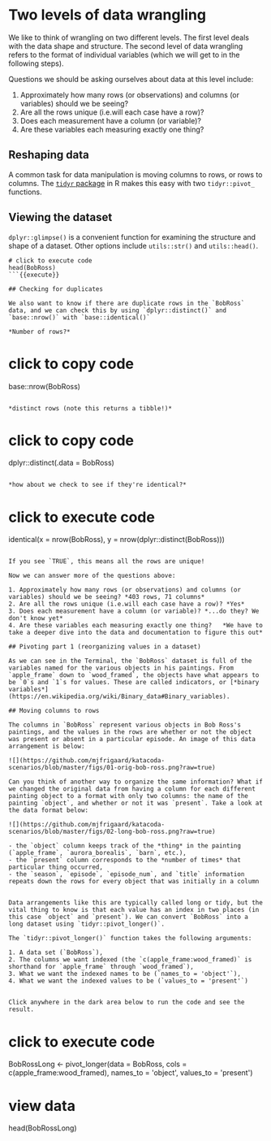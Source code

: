 # Two levels of data wrangling

We like to think of wrangling on two different levels. The first level deals with the data shape and structure. The second level of data wrangling refers to the format of individual variables (which we will get to in the following steps).

Questions we should be asking ourselves about data at this level include:

1. Approximately how many rows (or observations) and columns (or variables) should we be seeing?
2. Are all the rows unique (i.e.will each case have a row)?
3. Does each measurement have a column (or variable)?
4. Are these variables each measuring exactly one thing?

## Reshaping data

A common task for data manipulation is moving columns to rows, or rows to columns. The [`tidyr` package](https://tidyr.tidyverse.org/) in R makes this easy with two `tidyr::pivot_` functions.

## Viewing the dataset

`dplyr::glimpse()` is a convenient function for examining the structure and shape of a dataset. Other options include `utils::str()` and `utils::head()`.

```
# click to execute code
head(BobRoss)
```{{execute}}

## Checking for duplicates

We also want to know if there are duplicate rows in the `BobRoss` data, and we can check this by using `dplyr::distinct()` and `base::nrow()` with `base::identical()`

*Number of rows?*

```
# click to copy code
base::nrow(BobRoss)
```{{execute}}

*distinct rows (note this returns a tibble!)*

```
# click to copy code
dplyr::distinct(.data = BobRoss)
```{{execute}}

*how about we check to see if they're identical?*

```
# click to execute code
identical(x = nrow(BobRoss), y = nrow(dplyr::distinct(BobRoss)))
```{{execute}}

If you see `TRUE`, this means all the rows are unique!

Now we can answer more of the questions above:

1. Approximately how many rows (or observations) and columns (or variables) should we be seeing? *403 rows, 71 columns*
2. Are all the rows unique (i.e.will each case have a row)? *Yes*
3. Does each measurement have a column (or variable)? *...do they? We don't know yet*
4. Are these variables each measuring exactly one thing?   *We have to take a deeper dive into the data and documentation to figure this out*

## Pivoting part 1 (reorganizing values in a dataset)

As we can see in the Terminal, the `BobRoss` dataset is full of the variables named for the various objects in his paintings. From `apple_frame` down to `wood_framed`, the objects have what appears to be `0`s and `1`s for values. These are called indicators, or [*binary variables*](https://en.wikipedia.org/wiki/Binary_data#Binary_variables).

## Moving columns to rows

The columns in `BobRoss` represent various objects in Bob Ross's paintings, and the values in the rows are whether or not the object was present or absent in a particular episode. An image of this data arrangement is below:

![](https://github.com/mjfrigaard/katacoda-scenarios/blob/master/figs/01-orig-bob-ross.png?raw=true)

Can you think of another way to organize the same information? What if we changed the original data from having a column for each different painting object to a format with only two columns: the name of the painting `object`, and whether or not it was `present`. Take a look at the data format below:

![](https://github.com/mjfrigaard/katacoda-scenarios/blob/master/figs/02-long-bob-ross.png?raw=true)

- the `object` column keeps track of the *thing* in the painting (`apple_frame`, `aurora_borealis`, `barn`, etc.),
- the `present` column corresponds to the *number of times* that particular thing occurred,
- the `season`, `episode`, `episode_num`, and `title` information repeats down the rows for every object that was initially in a column


Data arrangements like this are typically called long or tidy, but the vital thing to know is that each value has an index in two places (in this case `object` and `present`). We can convert `BobRoss` into a long dataset using `tidyr::pivot_longer()`.

The `tidyr::pivot_longer()` function takes the following arguments:

1. A data set (`BobRoss`),
2. The columns we want indexed (the `c(apple_frame:wood_framed)` is shorthand for `apple_frame` through `wood_framed`),
3. What we want the indexed names to be (`names_to = 'object'`),
4. What we want the indexed values to be (`values_to = 'present'`)


Click anywhere in the dark area below to run the code and see the result.

```
# click to execute code
BobRossLong <- pivot_longer(data = BobRoss,
                      cols = c(apple_frame:wood_framed),
                      names_to = 'object',
                      values_to = 'present')
# view data
head(BobRossLong)
```{{execute}}
